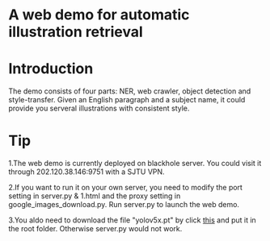 # A web demo for automatic illustration retrieval
# Introduction
The demo consists of four parts: NER, web crawler, object detection and style-transfer. Given an English paragraph and a subject name, it could provide you serveral illustrations with consistent style.

# Tip
1.The web demo is currently deployed on blackhole server. You could visit it through 202.120.38.146:9751 with a SJTU VPN.

2.If you want to run it on your own server, you need to modify the port setting in server.py & 1.html and the proxy setting in google_images_download.py. Run server.py to launch the web demo.

3.You aldo need to download the file "yolov5x.pt" by click [this](https://github.com/ultralytics/yolov5/releases/download/v6.0/yolov5x.pt) and put it in the root folder. Otherwise server.py would not work.
